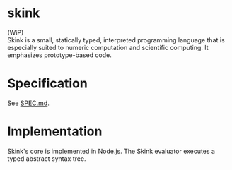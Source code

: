 # skink
(WiP)<br>
Skink is a small, statically typed, interpreted programming language that is  especially suited to numeric computation and scientific computing. It emphasizes prototype-based code.

# Specification
See [SPEC.md](SPEC.md).

# Implementation
Skink's core is implemented in Node.js. The Skink evaluator executes a typed abstract syntax tree. 
